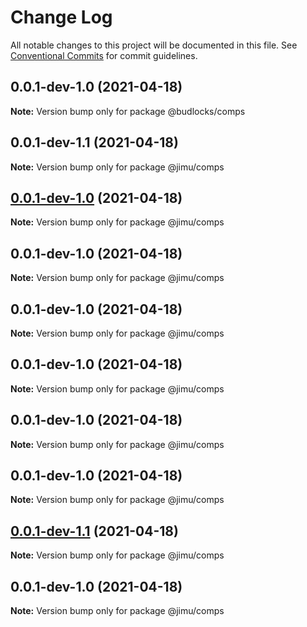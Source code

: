 # Change Log

All notable changes to this project will be documented in this file.
See [Conventional Commits](https://conventionalcommits.org) for commit guidelines.

## 0.0.1-dev-1.0 (2021-04-18)

**Note:** Version bump only for package @budlocks/comps





## 0.0.1-dev-1.1 (2021-04-18)

**Note:** Version bump only for package @jimu/comps





## [0.0.1-dev-1.0](https://github.com/NoSuitableOne/jimu/compare/@jimu/comps@0.0.1-dev-1.0...@jimu/comps@0.0.1-dev-1.0) (2021-04-18)

**Note:** Version bump only for package @jimu/comps





## 0.0.1-dev-1.0 (2021-04-18)

**Note:** Version bump only for package @jimu/comps





## 0.0.1-dev-1.0 (2021-04-18)

**Note:** Version bump only for package @jimu/comps





## 0.0.1-dev-1.0 (2021-04-18)

**Note:** Version bump only for package @jimu/comps





## 0.0.1-dev-1.0 (2021-04-18)

**Note:** Version bump only for package @jimu/comps





## 0.0.1-dev-1.0 (2021-04-18)

**Note:** Version bump only for package @jimu/comps





## [0.0.1-dev-1.1](https://github.com/NoSuitableOne/jimu/compare/@jimu/comps@0.0.1-dev-1.0...@jimu/comps@0.0.1-dev-1.1) (2021-04-18)

**Note:** Version bump only for package @jimu/comps





## 0.0.1-dev-1.0 (2021-04-18)

**Note:** Version bump only for package @jimu/comps
